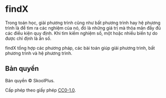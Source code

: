 # findX

Trong toán học, giải phương trình cũng như bất phương trình hay hệ phương trình là để tìm ra các nghiệm của nó, đó là những giá trị mà thỏa mãn đầy đủ các điều kiện quy định. Khi tìm kiếm nghiệm số, một hoặc nhiều biến tự do được chỉ định là ẩn số.

findX tổng hợp các phương pháp, các bài toán giúp giải phương trình, bất phương trình và hệ phương trình.

## Bản quyền
Bản quyền &copy; SkoolPlus.

Cấp phép theo giấy phép [CC0-1.0](LICENSE).
